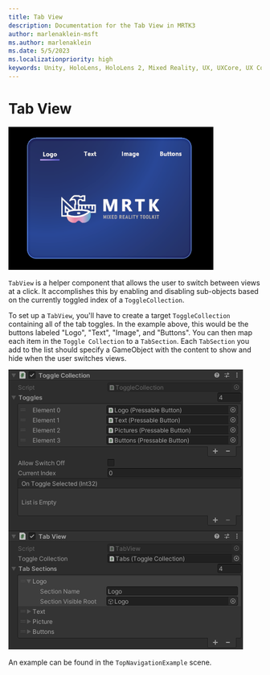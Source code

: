 ```yaml
---
title: Tab View
description: Documentation for the Tab View in MRTK3
author: marlenaklein-msft
ms.author: marlenaklein
ms.date: 5/5/2023
ms.localizationpriority: high
keywords: Unity, HoloLens, HoloLens 2, Mixed Reality, UX, UXCore, UX Core, packaging, Tab View
---
```


# Tab View
![Image showing the tab view](images/tabviews.png)

`TabView` is a helper component that allows the user to switch between views at a click. It accomplishes this by enabling and disabling sub-objects based on the currently toggled index of a `ToggleCollection`.

To set up a `TabView`, you'll have to create a target `ToggleCollection` containing all of the tab toggles. In the example above, this would be the buttons labeled "Logo", "Text", "Image", and "Buttons". You can then map each item in the `Toggle Collection` to a `TabSection`. Each `TabSection` you add to the list should specify a GameObject with the content to show and hide when the user switches views.

![Image showing the inspector for a TabView component](images/tabview_inspector.png)

An example can be found in the `TopNavigationExample` scene.

